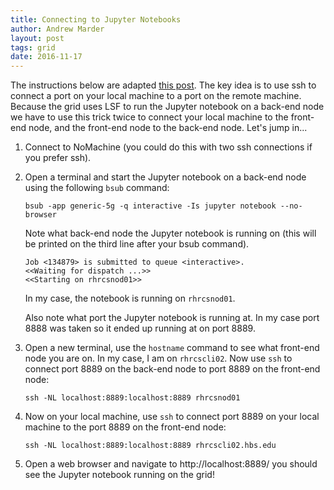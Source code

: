 ```yaml
---
title: Connecting to Jupyter Notebooks
author: Andrew Marder
layout: post
tags: grid
date: 2016-11-17
---
```


The instructions below are adapted [this post](http://www.datasciencebytes.com/bytes/2015/12/18/using-jupyter-notebooks-securely-on-remote-linux-machines/). The key idea is to use ssh to connect a port on your local machine to a port on the remote machine. Because the grid uses LSF to run the Jupyter notebook on a back-end node we have to use this trick twice to connect your local machine to the front-end node, and the front-end node to the back-end node. Let's jump in...

1.  Connect to NoMachine (you could do this with two ssh connections if you prefer ssh).

2.  Open a terminal and start the Jupyter notebook on a back-end node using the following `bsub` command:

        bsub -app generic-5g -q interactive -Is jupyter notebook --no-browser

    Note what back-end node the Jupyter notebook is running on (this will be printed on the third line after your bsub command).
    
        Job <134879> is submitted to queue <interactive>.
        <<Waiting for dispatch ...>>
        <<Starting on rhrcsnod01>>
        
    In my case, the notebook is running on `rhrcsnod01`.
    
    Also note what port the Jupyter notebook is running at. In my case port 8888 was taken so it ended up running at on port 8889.
    
3.  Open a new terminal, use the `hostname` command to see what front-end node you are on. In my case, I am on `rhrcscli02`. Now use `ssh` to connect port 8889 on the back-end node to port 8889 on the front-end node:

        ssh -NL localhost:8889:localhost:8889 rhrcsnod01
        
4.  Now on your local machine, use `ssh` to connect port 8889 on your local machine to the port 8889 on the front-end node:

        ssh -NL localhost:8889:localhost:8889 rhrcscli02.hbs.edu
        
5.  Open a web browser and navigate to http://localhost:8889/ you should see the Jupyter notebook running on the grid!
